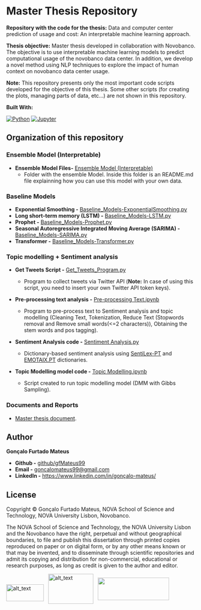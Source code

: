 # Master Thesis Repository

**Repository with the code for the thesis:** Data and computer center prediction of usage and cost: An interpretable machine learning approach.

**Thesis objective:** Master thesis developed in collaboration with Novobanco. The objective is to use interpretable machine learning models to predict computational usage of the novobanco data center. In addition, we develop a novel method using NLP techniques to explore the impact of human context on novobanco data center usage. 

**Note:** This repository presents only the most important code scripts developed for the objective of this thesis. Some other scripts (for creating the plots, managing parts of data, etc...) are not shown in this repository.

**Built With:** 

[![Python][Python.js]][Python-url] [![Jupyter][Jupyter.js]][Jupyter-url] 
 
## Organization of this repository

### Ensemble Model (Interpretable)

- **Ensemble Model Files-** [Ensemble Model (Interpretable)]
  - Folder with the ensemble Model. Inside this folder is an README.md file explainning how you can use this model with your own data.

### Baseline Models

- **Exponential Smoothing -** [Baseline_Models-ExponentialSmoothing.py]
- **Long short-term memory (LSTM) -** [Baseline_Models-LSTM.py]
- **Prophet -** [Baseline_Models-Prophet.py]
- **Seasonal Autoregressive Integrated Moving Average (SARIMA) -** [Baseline_Models-SARIMA.py]
- **Transformer -** [Baseline_Models-Transformer.py]

### Topic modelling + Sentiment analysis

- **Get Tweets Script -** [Get_Tweets_Program.py] 
  - Program to collect tweets via Twitter API (**Note:** In case of using this script, you need to insert your own Twitter API token keys).

- **Pre-processing text analysis -** [Pre-processing Text.ipynb]
  - Program to pre-process text to Sentiment analysis and topic modelling (Cleaning Text, Tokenization, Reduce Text (Stopwords removal and Remove small words(<=2 characters)), Obtaining the stem words and pos tagging).

- **Sentiment Analysis code -** [Sentiment Analysis.py]
  - Dictionary-based sentiment analysis using [SentiLex-PT] and [EMOTAIX.PT] dictionaries.

- **Topic Modelling model code -** [Topic Modelling.ipynb]
  - Script created to run topic modelling model (DMM with Gibbs Sampling).

### Documents and Reports
  - [Master thesis document].


## Author

**Gonçalo Furtado Mateus**

* **Github -** [github/gfMateus99](https://github.com/gfMateus99)
* **Email -** goncalomateus99@gmail.com
* **LinkedIn -** https://www.linkedin.com/in/gonçalo-mateus/

## License
Copyright © Gonçalo Furtado Mateus, NOVA School of Science and Technology, NOVA University Lisbon, Novobanco.

The NOVA School of Science and Technology, the NOVA University Lisbon and the Novobanco have the right, perpetual and without geographical boundaries, to file and publish this dissertation through printed copies reproduced on paper or on digital form, or by any other means known or that may be invented, and to disseminate through scientific repositories and admit its copying and distribution for non-commercial, educational or research purposes, as long as credit is given to the author and editor.

<p float="left" >

<div>
<img align="center" alt="alt_text" src="https://www.unl.pt/sites/default/files/nova_logo21_hp.png" data-canonical-src="https://www.unl.pt/sites/default/files/nova_logo21_hp.png" width="100" height="45" style="margin-top: 20px"/>  &nbsp;
<img align="center" alt="alt_text" src="https://upload.wikimedia.org/wikipedia/commons/thumb/c/ca/Novologofct2021.png/1280px-Novologofct2021.png" data-canonical-src="https://www.novobanco.pt/" width="120" height="80" />  &nbsp; 
<img align="center" src="https://cdn.myportfolio.com/52c9985fffa93e38c02cab522b6c8a04/2ab2b72c-4b71-47ae-95c6-89ac45f6bbb3_rw_1920.jpg?h=8c9e8cefaf642aa87853288a04eccc1d" data-canonical-src="https://cdn.myportfolio.com/52c9985fffa93e38c02cab522b6c8a04/2ab2b72c-4b71-47ae-95c6-89ac45f6bbb3_rw_1920.jpg?h=8c9e8cefaf642aa87853288a04eccc1d" width="190" height="60" />  &nbsp;
</div>
</p>

[Ensemble Model (Interpretable)]: <https://github.com/gfMateus99/Master_Thesis/tree/main/Ensemble%20Model%20(Interpretable)>
[Get_Tweets_Program.py]: <https://github.com/gfMateus99/Master_Thesis/blob/main/Sentiment%20analysis%20%2B%20Topic%20modelling/Get_Tweets_Program.py>
[Baseline_Models-ExponentialSmoothing.py]: <https://github.com/gfMateus99/Master_Thesis/blob/main/Baseline%20Models/Baseline_Models-ExponentialSmoothing.py>
[Baseline_Models-LSTM.py]: <https://github.com/gfMateus99/Master_Thesis/blob/main/Baseline%20Models/Baseline_Models-LSTM.py>
[Baseline_Models-Prophet.py]: <https://github.com/gfMateus99/Master_Thesis/blob/main/Baseline%20Models/Baseline_Models-Prophet.py>
[Baseline_Models-SARIMA.py]: <https://github.com/gfMateus99/Master_Thesis/blob/main/Baseline%20Models/Baseline_Models-SARIMA.py>
[Baseline_Models-Transformer.py]: <https://github.com/gfMateus99/Master_Thesis/blob/main/Baseline%20Models/Baseline_Models-Transformer.py>
[Pre-processing Text.ipynb]: <https://github.com/gfMateus99/Master_Thesis/blob/main/Sentiment%20analysis%20%2B%20Topic%20modelling/Pre-processing%20Text.ipynb>
[Topic Modelling.ipynb]: <https://github.com/gfMateus99/Master_Thesis/blob/main/Sentiment%20analysis%20%2B%20Topic%20modelling/Topic%20Modelling.ipynb>
[Sentiment Analysis.py]: <https://github.com/gfMateus99/Master_Thesis/blob/main/Sentiment%20analysis%20%2B%20Topic%20modelling/Sentiment%20Analysis.py>  
[SentiLex-PT]: <https://b2find.eudat.eu/dataset/b6bd16c2-a8ab-598f-be41-1e7aeecd60d3>  
[EMOTAIX.PT]: <https://portulanclarin.net/repository/browse/emotaixpt/c2c715c0b1b111ea803e02420a0004034aecafbdb25f4a9787e7a27c9da6bd6a/>  
[Master thesis document]: <https://github.com/gfMateus99/Master_Thesis/blob/main/Documents%20and%20Reports/Thesis_Final.pdf/>  

<!-- MARKDOWN LINKS & IMAGES -->
<!-- https://www.markdownguide.org/basic-syntax/#reference-style-links -->
[Python.js]: https://img.shields.io/badge/Python-35495E?style=for-the-badge&logo=python&logoColor=blue
[Python-url]: https://www.python.org/

[Jupyter.js]: https://img.shields.io/badge/Jupyter_notebook-35495E?style=for-the-badge&logo=Jupyter&logoColor=orange
[Jupyter-url]: https://jupyter.org/

